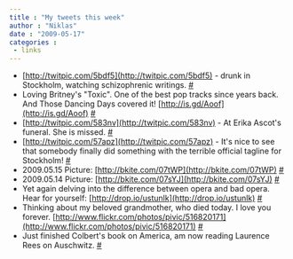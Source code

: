 ```yaml
---
title : "My tweets this week"
author : "Niklas"
date : "2009-05-17"
categories : 
 - links
---
```


- [http://twitpic.com/5bdf5](http://twitpic.com/5bdf5) - drunk in Stockholm, watching schizophrenic writings. [#](http://twitter.com/pivic/statuses/1820187140)
- Loving Britney's "Toxic". One of the best pop tracks since years back. And Those Dancing Days covered it! [http://is.gd/Aoof](http://is.gd/Aoof) [#](http://twitter.com/pivic/statuses/1815640059)
- [http://twitpic.com/583nv](http://twitpic.com/583nv) - At Erika Ascot's funeral. She is missed. [#](http://twitter.com/pivic/statuses/1807997069)
- [http://twitpic.com/57apz](http://twitpic.com/57apz) - It's nice to see that somebody finally did something with the terrible official tagline for Stockholm! [#](http://twitter.com/pivic/statuses/1803633441)
- 2009.05.15 Picture: [http://bkite.com/07tWP](http://bkite.com/07tWP) [#](http://twitter.com/pivic/statuses/1803492183)
- 2009.05.14 Picture: [http://bkite.com/07sYJ](http://bkite.com/07sYJ) [#](http://twitter.com/pivic/statuses/1798118629)
- Yet again delving into the difference between opera and bad opera. Hear for yourself: [http://drop.io/ustunlk](http://drop.io/ustunlk) [#](http://twitter.com/pivic/statuses/1794056168)
- Thinking about my beloved grandmother, who died today. I love you forever. [http://www.flickr.com/photos/pivic/516820171](http://www.flickr.com/photos/pivic/516820171) [#](http://twitter.com/pivic/statuses/1775801031)
- Just finished Colbert's book on America, am now reading Laurence Rees on Auschwitz. [#](http://twitter.com/pivic/statuses/1770972766)
